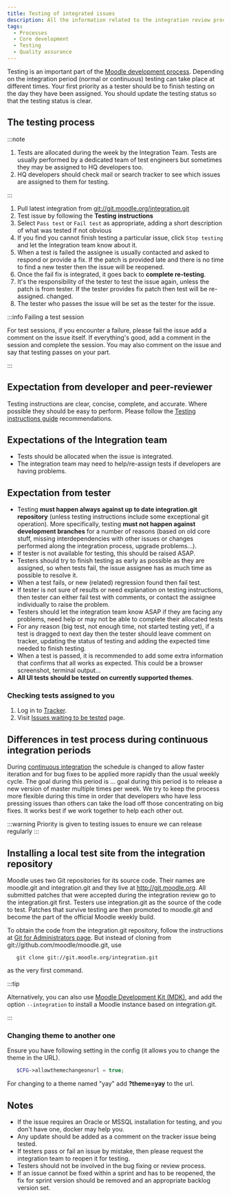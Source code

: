 ```yaml
---
title: Testing of integrated issues
description: All the information related to the integration review process during the Moodle development.
tags:
  - Processes
  - Core development
  - Testing
  - Quality assurance
---
```


Testing is an important part of the [Moodle development process](/general/development/process).
Depending on the integration period (normal or continuous) testing can take place at different times.
Your first priority as a tester should be to finish testing on the day they have been assigned. You should update the testing status so that the testing status is clear.

## The testing process

:::note

1. Tests are allocated during the week by the Integration Team. Tests are usually performed by a dedicated team of test engineers but sometimes they may be assigned to HQ developers too.
2. HQ developers should check mail or search tracker to see which issues are assigned to them for testing.

:::

1. Pull latest integration from [git://git.moodle.org/integration.git](git://git.moodle.org/integration.git)
2. Test issue by following the **Testing instructions**
3. Select `Pass test` or `Fail test` as appropriate, adding a short description of what was tested if not obvious
4. If you find you cannot finish testing a particular issue, click `Stop testing` and let the Integration team know about it.
5. When a test is failed the assignee is usually contacted and asked to respond or provide a fix. If the patch is provided late and there is no time to find a new tester then the issue will be reopened.
6. Once the fail fix is integrated, it goes back to **complete re-testing**.
7. It's the responsibility of the tester to test the issue again, unless the patch is from tester. If the tester provides fix patch then test will be re-assigned.
changed.
8. The tester who passes the issue will be set as the tester for the issue.

:::info Failing a test session

For test sessions, if you encounter a failure, please fail the issue add a comment on the issue itself. If everything's good, add a comment in the session and complete the session. You may also comment on the issue and say that testing passes on your part.

:::

## Expectation from developer and peer-reviewer

Testing instructions are clear, concise, complete, and accurate. Where possible they should be easy to perform. Please follow the [Testing instructions guide](./guide) recommendations.

## Expectations of the Integration team

- Tests should be allocated when the issue is integrated.
- The integration team may need to help/re-assign tests if developers are having problems.

## Expectation from tester

- Testing **must happen always against up to date integration.git repository** (unless testing instructions include some exceptional git operation). More specifically, testing **must not happen against development branches** for a number of reasons (based on old core stuff, missing interdependencies with other issues or changes performed along the integration process, upgrade problems...).
- If tester is not available for testing, this should be raised ASAP.
- Testers should try to finish testing as early as possible as they are assigned, so when tests fail, the issue assignee has as much time as possible to resolve it.
- When a test fails, or new (related) regression found then fail test.
- If tester is not sure of results or need explanation on testing instructions, then tester can either fail test with comments, or contact the assignee individually to raise the problem.
- Testers should let the integration team know ASAP if they are facing any problems, need help or may not be able to complete their allocated tests
- For any reason (big test, not enough time, not started testing yet), if a test is dragged to next day then the tester should leave comment on tracker, updating the status of testing and adding the expected time needed to finish testing.
- When a test is passed, it is recommended to add some extra information that confirms that all works as expected. This could be a browser screenshot, terminal output...
- **All UI tests should be tested on currently supported themes**.

### Checking tests assigned to you

1. Log in to [Tracker](https://tracker.moodle.org/).
2. Visit [Issues waiting to be tested](https://tracker.moodle.org/issues/?filter=11801&jql=project%20%3D%20MDL%20AND%20Tester%20%3D%20currentUser()%20AND%20status%20%3D%20%22Waiting%20for%20testing%22) page.

## Differences in test process during continuous integration periods

During [continuous integration](/general/development/process/integration-review#during-continuous-integrationfreezeqa-period) the schedule is changed to allow faster iteration and for bug fixes to be applied more rapidly than the usual weekly cycle. The goal during this period is ...
goal during this period is to release a new version of master multiple times per week. We try to keep the process more flexible during this time in order that developers who have less pressing issues than others can take the load off those concentrating on big fixes. It works best if we work together to help each other out.

:::warning
Priority is given to testing issues to ensure we can release regularly
:::

## Installing a local test site from the integration repository

Moodle uses two Git repositories for its source code. Their names are moodle.git and integration.git and they live at http://git.moodle.org. All submitted patches that were accepted during the integration review go to the integration.git first. Testers use integration.git as the source of the code to test. Patches that survive testing are then promoted to moodle.git and become the part of the official Moodle weekly build.

To obtain the code from the integration.git repository, follow the instructions at [Git for Administrators page](https://docs.moodle.org/dev/Git_for_Administrators_page). But instead of cloning from git://github.com/moodle/moodle.git, use

```git
   git clone git://git.moodle.org/integration.git
```

as the very first command.

:::tip

Alternatively, you can also use [Moodle Development Kit (MDK)](/general/development/tools/mdk), and add the option `--integration` to install a Moodle instance based on integration.git.

:::

### Changing theme to another one

Ensure you have following setting in the config (it allows you to change the theme in the URL).

```php
   $CFG->allowthemechangeonurl = true;
```

For changing to a theme named "yay" add **?theme=yay** to the url.

## Notes

- If the issue requires an Oracle or MSSQL installation for testing, and you don't have one, docker may help you.
- Any update should be added as a comment on the tracker issue being tested.
- If testers pass or fail an issue by mistake, then please request the integration team to reopen it for testing.
- Testers should not be involved in the bug fixing or review process.
- If an issue cannot be fixed within a sprint and has to be reopened, the fix for sprint version should be removed and an appropriate backlog version set.
